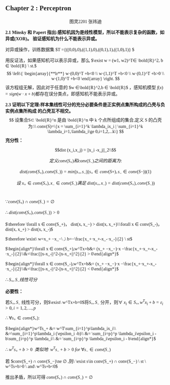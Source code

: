 <font face="song">

## Chapter 2 : Perceptron

<center>图灵2201 张祎迪</center>

**2.1 Minsky 和 Papert 指出:感知机因为是线性模型，所以不能表示复杂的函数，如异或(XOR)。  验证感知机为什么不能表示异或。**

对异或操作，训练数据集 $T =\{((0,0),0),((1,1),0),((0,1),1),((1,0),1)\} $ 

用反证法，如果感知机可以表示异或，那么 $\exist w = (w1, w2)^T∈ \bold{R}^2, b ∈ \bold{R} \ st.$​ 
$$
\left\{  
             \begin{array}{**lr**}  
              w·(0,0)^T +b<0 \\
              w·(1,1)^T +b<0 \\
              w·(0,1)^T +b>0 \\
              w·(1,0)^T +b<0   
             \end{array}  
\right.
$$
该方程组无解，因此对于任意的 $w ∈\bold{R}^2,b ∈ \bold{R}$ ，感知机模型 $f(x) = sign(w · x + b)$​ 都存在误分类点，即感知机不能表示异或。

**2.3 证明以下定理:样本集线性可分的充分必要条件是正实例点集所构成的凸壳与负实例点集所构成 的凸壳互不相交。**
$$
设集合S⊂ \bold{R}^n 是由 \bold{R}^n 中 k 个点所组成的集合,定义 S 的凸壳为:\\
conv(S)=\{x = \sum_{i=1}^k \lambda_ix_i | \sum_{i=1}^k \lambda_i=1,\lambda_i\ge 0,i=1,2,...k\}
$$
**充分性：**

$$dist (x_i,x_j) = ||x_i -x_j||_2\\$$

$$定义 conv(S_+) 和 conv(S_−) 之间的距离为:$$

$$dist(conv(S_+),conv(S_−))=min||s_+,s_−||(s_+ ∈conv(S+),s_− ∈conv(S−)) (1)$$

$$设 \ x_+\in conv(S_+),x_-\in conv(S_-)满足\ dist(x_+,x_-)= dist(conv(S_+),conv(S_−))$$​

$\because  conv(S_+) ∩ conv(S_−) = ∅$​

$\therefore dist(conv(S_+),conv(S_−)) >0$​

$\therefore \forall x ∈ conv(S_+)， dist(x, x_−) > dist(x, x_+)\\\forall x ∈ conv(S_-)， dist(x, x_+) > dist(x, x_-)$​

$\therefore \exist\ w=x_+ −x_−\ ,\ b=−\frac{x_+·x_+-x_-·x_-}{2} \ st$​

$\begin{align*}\forall  x ∈ conv(S_+),w^Tx+b&= (x_+ −x_−)·x −\frac{x_+·x_+-x_-·x_-}{2}\\&=\frac{||x-x_-||^2-||x-x_+||^2}{2} > 0\end{align*}$

$\begin{align*}\forall  x ∈ conv(S_-),w^Tx+b&= (x_+ −x_−)·x −\frac{x_+·x_+-x_-·x_-}{2}\\&=\frac{||x-x_-||^2-||x-x_+||^2}{2} < 0\end{align*}$

$\therefore S_+ , S_− 线性可分$



**必要性：**

若$S_+ ,S_−$ 线性可分，则$\exist\  w^Tx+b=0$将$S_+ , S_−$  分开，则$\forall \ x_i ∈S_+ , w^Tx_i +b=ε_i >0,i=1,2,...,p$

$\therefore \forall s_+∈ conv(S_+) :$

$\begin{align*}w^Ts_+ &= w^T\sum_{i=1}^p\lambda_ix_i\\ &=\sum_{i=1}^p\lambda_i (\epsilon_i -b)\\ &= \sum_{i=p}^p \lambda_i\epsilon_i - b\sum_{i=p}^p \lambda_i\\ &= \sum_{i=p}^p \lambda_i\epsilon_i - b\end{align*}$​

$\therefore w^Ts_++b>0\ \  类似地\ \  w^Ts_-+b>0 \ for\ \forall s_- \in conv(S_-)$

若 $conv(S_+) ∩ conv(S_−)\ne ∅ ,则\ \exist s\in conv(S_+) ∩ conv(S_−) \ st \ w^Ts+b>0 \ and\ w^Ts+b<0$

推出矛盾，所以可得 $conv(S_+) ∩ conv(S_−)= ∅$

</font>
